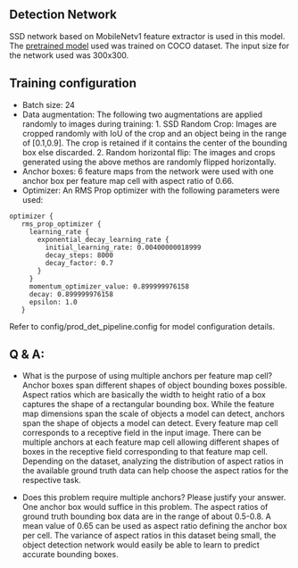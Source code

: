 ## Detection Network

SSD network based on MobileNetv1 feature extractor is used in this model. 
The [pretrained model](http://download.tensorflow.org/models/object_detection/ssd_mobilenet_v1_coco_2018_01_28.tar.gz) used was trained on COCO dataset.
The input size for the network used was 300x300.

## Training configuration

* Batch size: 24
* Data augmentation:
    The following two augmentations are applied randomly to images during training:
        1. SSD Random Crop: Images are cropped randomly with IoU of the crop and an object being 
        in the range of [0.1,0.9]. The crop is retained if it contains the center of the bounding 
        box else discarded.
        2. Random horizontal flip: The images and crops generated using the above methos are randomly
        flipped horizontally.
* Anchor boxes:  6 feature maps from the network were used with one anchor box per feature map cell
    with aspect ratio of 0.66.
* Optimizer: An RMS Prop optimizer with the following parameters were used:
```
optimizer {
   rms_prop_optimizer {
     learning_rate {
       exponential_decay_learning_rate {
         initial_learning_rate: 0.00400000018999
         decay_steps: 8000
         decay_factor: 0.7
       }
     }
     momentum_optimizer_value: 0.899999976158
     decay: 0.899999976158
     epsilon: 1.0
   }
```
Refer to config/prod_det_pipeline.config for model configuration details.

 
## Q & A:
* What is the purpose of using multiple anchors per feature map cell?
Anchor boxes span different shapes of object bounding boxes possible. Aspect ratios which are 
basically the width to height ratio of a box captures the shape of a rectangular bounding box. 
While the feature map dimensions span the scale of objects a model can detect, anchors span the 
shape of objects a model can detect. Every feature map cell corresponds to a receptive field in
the input image. There can be multiple anchors at each feature map cell allowing different 
shapes of boxes in the receptive field corresponding to that feature map cell. Depending on the
dataset, analyzing the distribution of aspect ratios in the available ground truth data can help
choose the aspect ratios for the respective task.


* Does this problem require multiple anchors? Please justify your answer.
One anchor box would suffice in this problem. The aspect ratios of ground truth bounding box 
data are in the range of about 0.5-0.8. A mean value of 0.65 can be used as aspect ratio 
defining the anchor box per cell. The variance of aspect ratios in this dataset being small, 
the object detection network would easily be able to learn to predict accurate bounding boxes.
